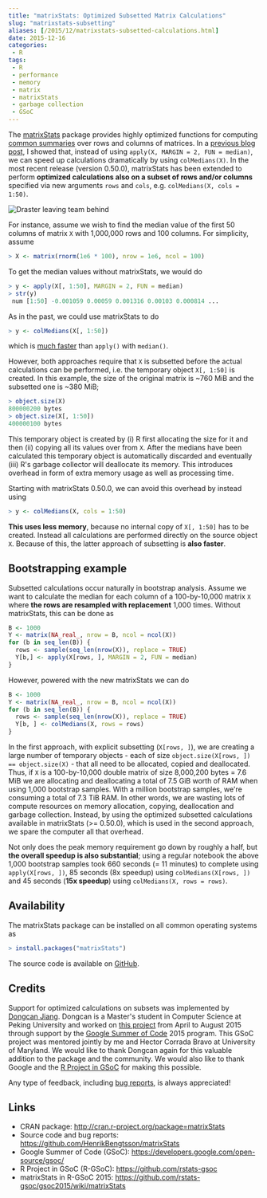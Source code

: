 ```yaml
---
title: "matrixStats: Optimized Subsetted Matrix Calculations"
slug: "matrixstats-subsetting"
aliases: [/2015/12/matrixstats-subsetted-calculations.html]
date: 2015-12-16
categories:
 - R
tags:
 - R
 - performance
 - memory
 - matrix
 - matrixStats
 - garbage collection
 - GSoC
---
```



The [matrixStats] package provides highly optimized functions for computing [common summaries](https://cran.r-project.org/web/packages/matrixStats/vignettes/matrixStats-methods.html) over rows and columns of matrices.  In a [previous blog post](/2015/01/matrixStats-0.13.1.html), I showed that, instead of using `apply(X, MARGIN = 2, FUN = median)`, we can speed up  calculations dramatically by using `colMedians(X)`.  In the most recent release (version 0.50.0), matrixStats has been extended to perform **optimized calculations also on a subset of rows and/or columns** specified via new arguments `rows` and `cols`, e.g. `colMedians(X, cols = 1:50)`.

![Draster leaving team behind](/post/DragsterLeavingTeamBehind.gif)

For instance, assume we wish to find the median value of the first 50 columns of matrix `X` with 1,000,000 rows and 100 columns.  For simplicity, assume
```r
> X <- matrix(rnorm(1e6 * 100), nrow = 1e6, ncol = 100)
```
To get the median values without matrixStats, we would do
```r
> y <- apply(X[, 1:50], MARGIN = 2, FUN = median)
> str(y)
 num [1:50] -0.001059 0.00059 0.001316 0.00103 0.000814 ...
```
As in the past, we could use matrixStats to do
```r
> y <- colMedians(X[, 1:50])
```
which is [much faster](/2015/01/matrixStats-0.13.1.html) than `apply()` with `median()`.

However, both approaches require that `X` is subsetted before the actual calculations can be performed, i.e. the temporary object `X[, 1:50]` is created.  In this example, the size of the original matrix is ~760 MiB and the subsetted one is ~380 MiB;
```r
> object.size(X)
800000200 bytes
> object.size(X[, 1:50])
400000100 bytes
```
This temporary object is created by (i) R first allocating the size for it and then (ii) copying all its values over from `X`.  After the medians have been calculated this temporary object is automatically discarded and eventually (iii) R's garbage collector will deallocate its memory.  This introduces overhead in form of extra memory usage as well as processing time.

Starting with matrixStats 0.50.0, we can avoid this overhead by instead using
```r
> y <- colMedians(X, cols = 1:50)
```
**This uses less memory**, because no internal copy of `X[, 1:50]` has to be created.  Instead all calculations are performed directly on the source object `X`.  Because of this, the latter approach of subsetting is **also faster**.


## Bootstrapping example
Subsetted calculations occur naturally in bootstrap analysis.  Assume we want to calculate the median for each column of a 100-by-10,000 matrix `X` where **the rows are resampled with replacement** 1,000 times.  Without matrixStats, this can be done as
```r
B <- 1000
Y <- matrix(NA_real_, nrow = B, ncol = ncol(X))
for (b in seq_len(B)) {
  rows <- sample(seq_len(nrow(X)), replace = TRUE)
  Y[b,] <- apply(X[rows, ], MARGIN = 2, FUN = median)
}
```
However, powered with the new matrixStats we can do
```r
B <- 1000
Y <- matrix(NA_real_, nrow = B, ncol = ncol(X))
for (b in seq_len(B)) {
  rows <- sample(seq_len(nrow(X)), replace = TRUE)
  Y[b, ] <- colMedians(X, rows = rows)
}
```
In the first approach, with explicit subsetting (`X[rows, ]`), we are creating a large number of temporary objects - each of size `object.size(X[rows, ]) == object.size(X)` - that all need to be allocated, copied and deallocated.  Thus, if `X` is a 100-by-10,000 double matrix of size 8,000,200 bytes = 7.6 MiB we are allocating and deallocating a total of 7.5 GiB worth of RAM when using 1,000 bootstrap samples.  With a million bootstrap samples, we're consuming a total of 7.3 TiB RAM.  In other words, we are wasting lots of compute resources on memory allocation, copying, deallocation and garbage collection.
Instead, by using the optimized subsetted calculations available in matrixStats (>= 0.50.0), which is used in the second approach, we spare the computer all that overhead.

Not only does the peak memory requirement go down by roughly a half, but **the overall speedup is also substantial**; using a regular notebook the above 1,000 bootstrap samples took 660 seconds (= 11 minutes) to complete using `apply(X[rows, ])`, 85 seconds (8x speedup) using `colMedians(X[rows, ])` and 45 seconds (**15x speedup**) using `colMedians(X, rows = rows)`.


## Availability

The matrixStats package can be installed on all common operating systems as
```r
> install.packages("matrixStats")
```
The source code is available on [GitHub](https://github.com/HenrikBengtsson/matrixStats/).


## Credits
Support for optimized calculations on subsets was implemented by [Dongcan Jiang](https://www.linkedin.com/in/dongcanjiang).   Dongcan is a Master's student in Computer Science at Peking University and worked on [this project](https://github.com/rstats-gsoc/gsoc2015/wiki/matrixStats) from April to August 2015 through support by the [Google Summer of Code](https://developers.google.com/open-source/gsoc/) 2015 program.  This GSoC project was mentored jointly by me and Hector Corrada Bravo at University of Maryland.  We would like to thank Dongcan again for this valuable addition to the package and the community.  We would also like to thank Google and the [R Project in GSoC](https://github.com/rstats-gsoc/) for making this possible.

Any type of feedback, including [bug reports](https://github.com/HenrikBengtsson/matrixStats/issues/), is always appreciated!


## Links
* CRAN package: http://cran.r-project.org/package=matrixStats
* Source code and bug reports: https://github.com/HenrikBengtsson/matrixStats
* Google Summer of Code (GSoC): https://developers.google.com/open-source/gsoc/
* R Project in GSoC (R-GSoC): https://github.com/rstats-gsoc
* matrixStats in R-GSoC 2015: https://github.com/rstats-gsoc/gsoc2015/wiki/matrixStats

[matrixStats]: http://cran.r-project.org/package=matrixStats

